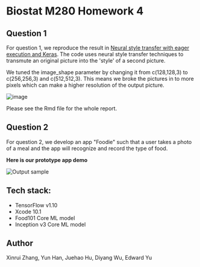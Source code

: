 
# Biostat M280 Homework 4


## Question 1

For question 1, we reproduce the result in [Neural style transfer with eager execution and Keras](https://blogs.rstudio.com/tensorflow/posts/2018-09-10-eager-style-transfer/). The code uses neural style transfer techniques to transmute an original picture into the 'style' of a second picture.

We tuned the image_shape parameter by changing it from c(128,128,3) to c(256,256,3) and c(512,512,3). This means we broke the pictures in to more pixels which can make a higher resolution of the output picture. 


![image](https://github.com/dw6ja/biostatm280-winter2019-hw4/blob/develop/Q1/q1.png)


Please see the Rmd file for the whole report. 


## Question 2

For question 2, we develop an app "Foodie" such that a user takes a photo of a meal and the app will recognize and record the type of food. 

**Here is our prototype app demo**


![Output sample](https://github.com/dw6ja/biostatm280-winter2019-hw4/blob/develop/Foodie/Foodie%20Demo.gif)


## Tech stack:

* TensorFlow v1.10
* Xcode 10.1
* Food101 Core ML model
* Inception v3 Core ML model


## Author

Xinrui Zhang, Yun Han, Juehao Hu, Diyang Wu, Edward Yu
